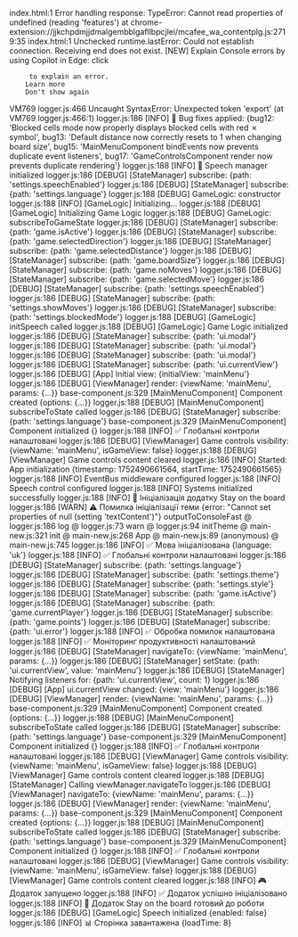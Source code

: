 index.html:1  Error handling response: TypeError: Cannot read properties of undefined (reading 'features')
    at chrome-extension://jjkchpdmjjdmalgembblgafllbpcjlei/mcafee_wa_contentplg.js:2719:35
index.html:1  Unchecked runtime.lastError: Could not establish connection. Receiving end does not exist.
[NEW] Explain Console errors by using Copilot in Edge: click
         
         to explain an error. 
        Learn more
        Don't show again
VM769 logger.js:466  Uncaught SyntaxError: Unexpected token 'export' (at VM769 logger.js:466:1)
logger.js:186 [INFO] 🔧 Bug fixes applied: {bug12: 'Blocked cells mode now properly displays blocked cells with red ✗ symbol', bug13: 'Default distance now correctly resets to 1 when changing board size', bug15: 'MainMenuComponent bindEvents now prevents duplicate event listeners', bug17: 'GameControlsComponent render now prevents duplicate rendering'}
logger.js:188 [INFO] 🎤 Speech manager initialized
logger.js:186 [DEBUG] [StateManager] subscribe: {path: 'settings.speechEnabled'}
logger.js:186 [DEBUG] [StateManager] subscribe: {path: 'settings.language'}
logger.js:188 [DEBUG] GameLogic: constructor
logger.js:188 [INFO] [GameLogic] Initializing...
logger.js:188 [DEBUG] [GameLogic] Initializing Game Logic
logger.js:188 [DEBUG] GameLogic: subscribeToGameState
logger.js:186 [DEBUG] [StateManager] subscribe: {path: 'game.isActive'}
logger.js:186 [DEBUG] [StateManager] subscribe: {path: 'game.selectedDirection'}
logger.js:186 [DEBUG] [StateManager] subscribe: {path: 'game.selectedDistance'}
logger.js:186 [DEBUG] [StateManager] subscribe: {path: 'game.boardSize'}
logger.js:186 [DEBUG] [StateManager] subscribe: {path: 'game.noMoves'}
logger.js:186 [DEBUG] [StateManager] subscribe: {path: 'game.selectedMove'}
logger.js:186 [DEBUG] [StateManager] subscribe: {path: 'settings.speechEnabled'}
logger.js:186 [DEBUG] [StateManager] subscribe: {path: 'settings.showMoves'}
logger.js:186 [DEBUG] [StateManager] subscribe: {path: 'settings.blockedMode'}
logger.js:188 [DEBUG] [GameLogic] initSpeech called
logger.js:188 [DEBUG] [GameLogic] Game Logic initialized
logger.js:186 [DEBUG] [StateManager] subscribe: {path: 'ui.modal'}
logger.js:186 [DEBUG] [StateManager] subscribe: {path: 'ui.modal'}
logger.js:186 [DEBUG] [StateManager] subscribe: {path: 'ui.modal'}
logger.js:186 [DEBUG] [StateManager] subscribe: {path: 'ui.currentView'}
logger.js:186 [DEBUG] [App] Initial view: {initialView: 'mainMenu'}
logger.js:186 [DEBUG] [ViewManager] render: {viewName: 'mainMenu', params: {…}}
base-component.js:329 [MainMenuComponent] Component created {options: {…}}
logger.js:188 [DEBUG] [MainMenuComponent] subscribeToState called
logger.js:186 [DEBUG] [StateManager] subscribe: {path: 'settings.language'}
base-component.js:329 [MainMenuComponent] Component initialized {}
logger.js:188 [INFO] ✅ Глобальні контроли налаштовані
logger.js:186 [DEBUG] [ViewManager] Game controls visibility: {viewName: 'mainMenu', isGameView: false}
logger.js:188 [DEBUG] [ViewManager] Game controls content cleared
logger.js:186 [INFO] Started: App initialization {timestamp: 1752490661564, startTime: 1752490661565}
logger.js:188 [INFO] EventBus middleware configured
logger.js:188 [INFO] Speech control configured
logger.js:188 [INFO] Systems initialized successfully
logger.js:188 [INFO] 🚀 Ініціалізація додатку Stay on the board
logger.js:186  [WARN] ⚠️ Помилка ініціалізації теми {error: "Cannot set properties of null (setting 'textContent')"}
outputToConsoleFast @ logger.js:186
log @ logger.js:73
warn @ logger.js:94
initTheme @ main-new.js:321
init @ main-new.js:268
App @ main-new.js:89
(anonymous) @ main-new.js:745
logger.js:186 [INFO] ✅ Мова ініціалізована {language: 'uk'}
logger.js:188 [INFO] ✅ Глобальні контроли налаштовані
logger.js:186 [DEBUG] [StateManager] subscribe: {path: 'settings.language'}
logger.js:186 [DEBUG] [StateManager] subscribe: {path: 'settings.theme'}
logger.js:186 [DEBUG] [StateManager] subscribe: {path: 'settings.style'}
logger.js:186 [DEBUG] [StateManager] subscribe: {path: 'game.isActive'}
logger.js:186 [DEBUG] [StateManager] subscribe: {path: 'game.currentPlayer'}
logger.js:186 [DEBUG] [StateManager] subscribe: {path: 'game.points'}
logger.js:186 [DEBUG] [StateManager] subscribe: {path: 'ui.error'}
logger.js:188 [INFO] ✅ Обробка помилок налаштована
logger.js:188 [INFO] ✅ Моніторинг продуктивності налаштований
logger.js:186 [DEBUG] [StateManager] navigateTo: {viewName: 'mainMenu', params: {…}}
logger.js:186 [DEBUG] [StateManager] setState: {path: 'ui.currentView', value: 'mainMenu'}
logger.js:186 [DEBUG] [StateManager] Notifying listeners for: {path: 'ui.currentView', count: 1}
logger.js:186 [DEBUG] [App] ui.currentView changed: {view: 'mainMenu'}
logger.js:186 [DEBUG] [ViewManager] render: {viewName: 'mainMenu', params: {…}}
base-component.js:329 [MainMenuComponent] Component created {options: {…}}
logger.js:188 [DEBUG] [MainMenuComponent] subscribeToState called
logger.js:186 [DEBUG] [StateManager] subscribe: {path: 'settings.language'}
base-component.js:329 [MainMenuComponent] Component initialized {}
logger.js:188 [INFO] ✅ Глобальні контроли налаштовані
logger.js:186 [DEBUG] [ViewManager] Game controls visibility: {viewName: 'mainMenu', isGameView: false}
logger.js:188 [DEBUG] [ViewManager] Game controls content cleared
logger.js:188 [DEBUG] [StateManager] Calling viewManager.navigateTo
logger.js:186 [DEBUG] [ViewManager] navigateTo: {viewName: 'mainMenu', params: {…}}
logger.js:186 [DEBUG] [ViewManager] render: {viewName: 'mainMenu', params: {…}}
base-component.js:329 [MainMenuComponent] Component created {options: {…}}
logger.js:188 [DEBUG] [MainMenuComponent] subscribeToState called
logger.js:186 [DEBUG] [StateManager] subscribe: {path: 'settings.language'}
base-component.js:329 [MainMenuComponent] Component initialized {}
logger.js:188 [INFO] ✅ Глобальні контроли налаштовані
logger.js:186 [DEBUG] [ViewManager] Game controls visibility: {viewName: 'mainMenu', isGameView: false}
logger.js:188 [DEBUG] [ViewManager] Game controls content cleared
logger.js:188 [INFO] 🎮 Додаток запущено
logger.js:188 [INFO] ✅ Додаток успішно ініціалізовано
logger.js:188 [INFO] 🎉 Додаток Stay on the board готовий до роботи
logger.js:186 [DEBUG] [GameLogic] Speech initialized {enabled: false}
logger.js:186 [INFO] 📊 Сторінка завантажена {loadTime: 8}
